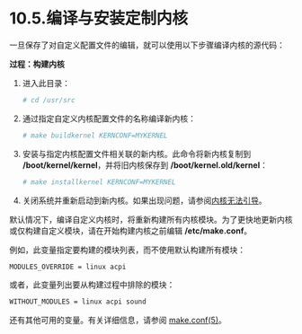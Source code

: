 # 10.5.编译与安装定制内核

一旦保存了对自定义配置文件的编辑，就可以使用以下步骤编译内核的源代码：

**过程：构建内核**

1. 进入此目录：

   ```bash
   # cd /usr/src
   ```

2. 通过指定自定义内核配置文件的名称编译新内核：

   ```bash
   # make buildkernel KERNCONF=MYKERNEL
   ```

3. 安装与指定内核配置文件相关联的新内核。此命令将新内核复制到 **/boot/kernel/kernel**，并将旧内核保存到 **/boot/kernel.old/kernel**：

   ```bash
   # make installkernel KERNCONF=MYKERNEL
   ```

4. 关闭系统并重新启动到新内核。如果出现问题，请参阅[内核无法引导](https://docs.freebsd.org/en/books/handbook/kernelconfig/#kernelconfig-noboot)。

默认情况下，编译自定义内核时，将重新构建所有内核模块。为了更快地更新内核或仅构建自定义模块，请在开始构建内核之前编辑 **/etc/make.conf**。

例如，此变量指定要构建的模块列表，而不使用默认构建所有模块：

```bash
MODULES_OVERRIDE = linux acpi
```

或者，此变量列出要从构建过程中排除的模块：

```bash
WITHOUT_MODULES = linux acpi sound
```

还有其他可用的变量。有关详细信息，请参阅 [make.conf(5)](https://man.freebsd.org/cgi/man.cgi?query=make.conf&sektion=5&format=html)。
